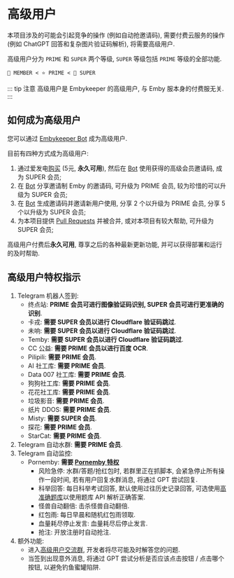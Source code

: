 # 高级用户

本项目涉及的可能会引起竞争的操作 (例如自动抢邀请码), 需要付费云服务的操作 (例如 ChatGPT 回答和复杂图片验证码解析), 将需要高级用户.

高级用户分为 `PRIME` 和 `SUPER` 两个等级, `SUPER` 等级包括 `PRIME` 等级的全部功能.

```
👤 MEMBER < ⭐ PRIME < 👑 SUPER
```

::: tip 注意
高级用户是 Embykeeper 的高级用户, 与 Emby 服本身的付费服无关.
:::

## 如何成为高级用户

您可以通过 [Embykeeper Bot](https://t.me/embykeeper_bot?start=__prime) 成为高级用户.

目前有四种方式成为高级用户:

1. 通过爱发电[购买](https://afdian.com/a/jackzzs) (5元, **永久可用**), 然后在 [Bot](https://t.me/embykeeper_bot?start=__usecode) 使用获得的高级会员邀请码, 成为 SUPER 会员;
2. 在 [Bot](https://t.me/embykeeper_bot?start=__sharecode) 分享邀请制 Emby 的邀请码, 可升级为 PRIME 会员, 较为珍惜的可以升级为 SUPER 会员;
3. 在 [Bot](https://t.me/embykeeper_bot?start=__newcode) 生成邀请码并邀请新用户使用, 分享 2 个以升级为 PRIME 会员, 分享 5 个以升级为 SUPER 会员;
4. 为本项目提供 [Pull Requests](https://github.com/emby-keeper/emby-keeper/pulls) 并被合并, 或对本项目有较大帮助, 可升级为 SUPER 会员;

高级用户付费后**永久可用**, 尊享之后的各种最新更新功能, 并可以获得部署和运行的及时帮助.

## 高级用户特权指示

1. Telegram 机器人签到:
   - 终点站: **PRIME 会员可进行图像验证码识别, SUPER 会员可进行更准确的识别**.
   - 卡戎: **需要 SUPER 会员以进行 Cloudflare 验证码跳过**.
   - 未响: **需要 SUPER 会员以进行 Cloudflare 验证码跳过**.
   - Temby: **需要 SUPER 会员以进行 Cloudflare 验证码跳过**.
   - CC 公益: **需要 PRIME 会员以进行百度 OCR**.
   - Pilipili: **需要 PRIME 会员**.
   - AI 社工库: **需要 PRIME 会员**.
   - Data 007 社工库: **需要 PRIME 会员**.
   - 狗狗社工库: **需要 PRIME 会员**.
   - 花花社工库: **需要 PRIME 会员**.
   - 垃圾影音: **需要 PRIME 会员**.
   - 纸片 DDOS: **需要 PRIME 会员**.
   - Misty: **需要 SUPER 会员**.
   - 探花: **需要 PRIME 会员**.
   - StarCat: **需要 PRIME 会员**.
2. Telegram 自动水群: **需要 PRIME 会员**.
3. Telegram 自动监控:
   - Pornemby: **需要 [Pornemby 特权](https://afdian.com/edit/shop?plan_id=9ff738d87b4611ee884f52540025c377&product_type=1)**
     - 风险急停: 水群/答题/抢红包时, 若群里正在抓脚本, 会紧急停止所有操作一段时间, 若有用户回复水群消息, 将通过 GPT 尝试回复.
     - 科举回答: 每日科举考试回答, 默认使用过往历史记录回答, 可选使用[高准确题库](https://afdian.com/edit/shop?plan_id=56ac30d87b4711eeb0e752540025c377&product_type=1)以使用题库 API 解析正确答案.
     - 怪兽自动翻倍: 击杀怪兽自动翻倍.
     - 红包雨: 每日早晨和随机红包雨领取.
     - 血量耗尽停止发言: 血量耗尽后停止发言.
     - 抢注: 开放注册时自动抢注.
4. 额外功能:
   - 进入[高级用户交流群](https://t.me/embykeeper_prime_bot), 开发者将尽可能及时解答您的问题.
   - 当签到出现意外消息, 将通过 GPT 尝试分析是否应该点击按钮 / 点击哪个按钮, 以避免钓鱼蜜罐陷阱.
